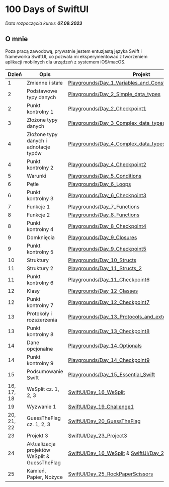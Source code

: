 # 100 Days of SwiftUI

_Data rozpoczęcia kursu: **07.09.2023**_

## O mnie

Poza pracą zawodową, prywatnie jestem entuzjastą języka Swift i frameworka SwiftUI, co pozwala mi eksperymentować z tworzeniem aplikacji mobilnych dla urządzeń z systemem iOS/macOS.

| Dzień      | Opis                                          | Projekt                                                                                                                                                                              |
| ---------- | --------------------------------------------- | ------------------------------------------------------------------------------------------------------------------------------------------------------------------------------------ |
| 1          | Zmienne i stałe                               | [Playgrounds/Day_1_Variables_and_Constatns](Playgrounds/Day_1_Variables_and_Constants.playground/Contents.swift)                                                                     |
| 2          | Podstawowe typy danych                        | [Playgrounds/Day_2_Simple_data_types](Playgrounds/Day_2_Simple_data_types.playground/Contents.swift)                                                                                 |
| 2          | Punkt kontrolny 1                             | [Playgrounds/Day_2_Checkpoint1](Playgrounds/Day_2_Checkpoint1.playground/Contents.swift)                                                                                             |
| 3          | Złożone typy danych                           | [Playgrounds/Day_3_Complex_data_types](Playgrounds/Day_3_Complex_data_types.playground/Contents.swift)                                                                               |
| 4          | Złożone typy danych i adnotacje typów         | [Playgrounds/Day_4_Complex_data_types_and_type_annotions](Playgrounds/Day_4_Compex_data_types_type_annotations.playground/Contents.swift)                                            |
| 4          | Punkt kontrolny 2                             | [Playgrounds/Day_4_Checkpoint2](Playgrounds/Day_4_Checkpoint2.playground/Contents.swift)                                                                                             |
| 5          | Warunki                                       | [Playgrounds/Day_5_Conditions](Playgrounds/Day_5_Conditions.playground/Contents.swift)                                                                                               |
| 6          | Pętle                                         | [Playgrounds/Day_6_Loops](Playgrounds/Day_6_Loops.playground/Contents.swift)                                                                                                         |
| 6          | Punkt kontrolny 3                             | [Playgrounds/Day_6_Checkpoint3](Playgrounds/Day_6_Checkpoint3.playground/Contents.swift)                                                                                             |
| 7          | Funkcje 1                                     | [Playgrounds/Day_7_Functions](Playgrounds/Day_7_Functions.playground/Contents.swift)                                                                                                 |
| 8          | Funkcje 2                                     | [Playgrounds/Day_8_Functions](Playgrounds/Day_8_Functions_2.playground/Contents.swift)                                                                                               |
| 8          | Punkt kontrolny 4                             | [Playgrounds/Day_8_Checkpoint4](Playgrounds/Day_8_Checkpoint4.playground/Contents.swift)                                                                                             |
| 9          | Domknięcia                                    | [Playgrounds/Day_9_Closures](Playgrounds/Day_9_Closures.playground/Contents.swift)                                                                                                   |
| 9          | Punkt kontrolny 5                             | [Playgrounds/Day_9_Checkpoint5](Playgrounds/Day_9_Checkpoint5.playground/Contents.swift)                                                                                             |
| 10         | Struktury                                     | [Playgrounds/Day_10_Structs](Playgrounds/Day_10_Structs.playground/Contents.swift)                                                                                                   |
| 11         | Struktury 2                                   | [Playgrounds/Day_11_Structs_2](Playgrounds/Day_11_Structs_2.playground/Contents.swift)                                                                                               |
| 11         | Punkt kontrolny 6                             | [Playgrounds/Day_11_Checkpoint6](Playgrounds/Day_11_Checkpoint6.playground/Contents.swift)                                                                                           |
| 12         | Klasy                                         | [Playgrounds/Day_12_Classes](Playgrounds/Day_12_Classes.playground/Contents.swift)                                                                                                   |
| 12         | Punkt kontrolny 7                             | [Playgrounds/Day_12_Checkpoint7](Playgrounds/Day_12_Checkpoint7.playground/Contents.swift)                                                                                           |
| 13         | Protokoły i rozszerzenia                      | [Playgrounds/Day_13_Protocols_and_extensions](Playgrounds/Day_13_Protocols_and_extensions.playground/Contents.swift)                                                                 |
| 13         | Punkt kontrolny 8                             | [Playgrounds/Day_13_Checkpoint8](Playgrounds/Day_13_Checkpoint8.playground/Contents.swift)                                                                                           |
| 14         | Dane opcjonalne                               | [Playgrounds/Day_14_Optionals](Playgrounds/Day_14_Optionals.playground/Contents.swift)                                                                                               |
| 14         | Punkt kontrolny 9                             | [Playgrounds/Day_14_Checkpoint9](Playgrounds/Day_14_Checkpoint9.playground/Contents.swift)                                                                                           |
| 15         | Podsumowanie Swift                            | [Playgrounds/Day_15_Essential_Swift](Playgrounds/Day_15_Essential_Swift.playground/Contents.swift)                                                                                   |
| 16, 17, 18 | WeSplit cz. 1, 2, 3                           | [SwiftUI/Day_16_WeSplit](SwiftUI/Day_16_WeSplit/Day_16_WeSplit/ContentView.swift)                                                                                                    |
| 19         | Wyzwanie 1                                    | [SwiftUI/Day_19_Challenge1](SwiftUI/Day_19_Challenge1/Day_19_Challenge1/ContentView.swift)                                                                                           |
| 20, 21, 22 | GuessTheFlag cz. 1, 2, 3                      | [SwiftUI/Day_20_GuessTheFlag](SwiftUI/Day_20_GuessTheFlag/Day_20_GuessTheFlag/ContentView.swift)                                                                                     |
| 23         | Projekt 3                                     | [SwiftUI/Day_23_Project3](SwiftUI/Day_23_Project3/Day_23_Project3/ContentView.swift)                                                                                                 |
| 24         | Aktualizacja projektów WeSplit & GuessTheFlag | [SwiftUI/Day_16_WeSplit](SwiftUI/Day_16_WeSplit/Day_16_WeSplit/ContentView.swift) & [SwiftUI/Day_20_GuessTheFlag](SwiftUI/Day_20_GuessTheFlag/Day_20_GuessTheFlag/ContentView.swift) |
| 25         | Kamień, Papier, Nożyce                        | [SwiftUI/Day_25_RockPaperScissors](SwiftUI/Day_25_RockPaperScissors/Day_25_RockPaperScissors/ContentView.swift)                                                                      |
